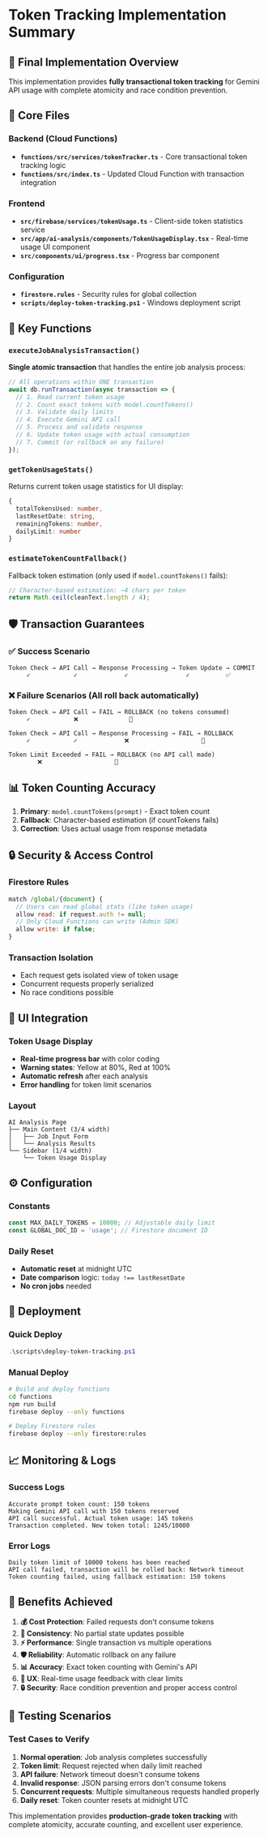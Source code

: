 # Token Tracking Implementation Summary

## 🎯 **Final Implementation Overview**

This implementation provides **fully transactional token tracking** for Gemini API usage with complete atomicity and race condition prevention.

## 📁 **Core Files**

### Backend (Cloud Functions)

- **`functions/src/services/tokenTracker.ts`** - Core transactional token tracking logic
- **`functions/src/index.ts`** - Updated Cloud Function with transaction integration

### Frontend

- **`src/firebase/services/tokenUsage.ts`** - Client-side token statistics service
- **`src/app/ai-analysis/components/TokenUsageDisplay.tsx`** - Real-time usage UI component
- **`src/components/ui/progress.tsx`** - Progress bar component

### Configuration

- **`firestore.rules`** - Security rules for global collection
- **`scripts/deploy-token-tracking.ps1`** - Windows deployment script

## 🔧 **Key Functions**

### `executeJobAnalysisTransaction()`

**Single atomic transaction** that handles the entire job analysis process:

```typescript
// All operations within ONE transaction
await db.runTransaction(async transaction => {
  // 1. Read current token usage
  // 2. Count exact tokens with model.countTokens()
  // 3. Validate daily limits
  // 4. Execute Gemini API call
  // 5. Process and validate response
  // 6. Update token usage with actual consumption
  // 7. Commit (or rollback on any failure)
});
```

### `getTokenUsageStats()`

Returns current token usage statistics for UI display:

```typescript
{
  totalTokensUsed: number,
  lastResetDate: string,
  remainingTokens: number,
  dailyLimit: number
}
```

### `estimateTokenCountFallback()`

Fallback token estimation (only used if `model.countTokens()` fails):

```typescript
// Character-based estimation: ~4 chars per token
return Math.ceil(cleanText.length / 4);
```

## 🛡️ **Transaction Guarantees**

### ✅ **Success Scenario**

```
Token Check → API Call → Response Processing → Token Update → COMMIT
     ✓            ✓             ✓                ✓          ✅
```

### ❌ **Failure Scenarios** (All roll back automatically)

```
Token Check → API Call → FAIL → ROLLBACK (no tokens consumed)
     ✓            ❌              🔄

Token Check → API Call → Response Processing → FAIL → ROLLBACK
     ✓            ✓             ❌                    🔄

Token Limit Exceeded → FAIL → ROLLBACK (no API call made)
        ❌                    🔄
```

## 📊 **Token Counting Accuracy**

1. **Primary**: `model.countTokens(prompt)` - Exact token count
2. **Fallback**: Character-based estimation (if countTokens fails)
3. **Correction**: Uses actual usage from response metadata

## 🔒 **Security & Access Control**

### Firestore Rules

```javascript
match /global/{document} {
  // Users can read global stats (like token usage)
  allow read: if request.auth != null;
  // Only Cloud Functions can write (Admin SDK)
  allow write: if false;
}
```

### Transaction Isolation

- Each request gets isolated view of token usage
- Concurrent requests properly serialized
- No race conditions possible

## 🎨 **UI Integration**

### Token Usage Display

- **Real-time progress bar** with color coding
- **Warning states**: Yellow at 80%, Red at 100%
- **Automatic refresh** after each analysis
- **Error handling** for token limit scenarios

### Layout

```
AI Analysis Page
├── Main Content (3/4 width)
│   ├── Job Input Form
│   └── Analysis Results
└── Sidebar (1/4 width)
    └── Token Usage Display
```

## ⚙️ **Configuration**

### Constants

```typescript
const MAX_DAILY_TOKENS = 10000; // Adjustable daily limit
const GLOBAL_DOC_ID = 'usage'; // Firestore document ID
```

### Daily Reset

- **Automatic reset** at midnight UTC
- **Date comparison** logic: `today !== lastResetDate`
- **No cron jobs** needed

## 🚀 **Deployment**

### Quick Deploy

```powershell
.\scripts\deploy-token-tracking.ps1
```

### Manual Deploy

```bash
# Build and deploy functions
cd functions
npm run build
firebase deploy --only functions

# Deploy Firestore rules
firebase deploy --only firestore:rules
```

## 📈 **Monitoring & Logs**

### Success Logs

```
Accurate prompt token count: 150 tokens
Making Gemini API call with 150 tokens reserved
API call successful. Actual token usage: 145 tokens
Transaction completed. New token total: 1245/10000
```

### Error Logs

```
Daily token limit of 10000 tokens has been reached
API call failed, transaction will be rolled back: Network timeout
Token counting failed, using fallback estimation: 150 tokens
```

## 🎯 **Benefits Achieved**

1. **💰 Cost Protection**: Failed requests don't consume tokens
2. **🔄 Consistency**: No partial state updates possible
3. **⚡ Performance**: Single transaction vs multiple operations
4. **🛡️ Reliability**: Automatic rollback on any failure
5. **📊 Accuracy**: Exact token counting with Gemini's API
6. **🎨 UX**: Real-time usage feedback with clear limits
7. **🔒 Security**: Race condition prevention and proper access control

## 🧪 **Testing Scenarios**

### Test Cases to Verify

1. **Normal operation**: Job analysis completes successfully
2. **Token limit**: Request rejected when daily limit reached
3. **API failure**: Network timeout doesn't consume tokens
4. **Invalid response**: JSON parsing errors don't consume tokens
5. **Concurrent requests**: Multiple simultaneous requests handled properly
6. **Daily reset**: Token counter resets at midnight UTC

This implementation provides **production-grade token tracking** with complete atomicity, accurate counting, and excellent user experience.
